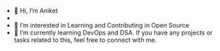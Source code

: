 - 👋 Hi, I’m Aniket
- 
- 👀 I’m interested in Learning and Contributing in Open Source
- 🌱 I’m currently learning DevOps and DSA. If you have any projects or tasks related to this, feel free to connect with me.


<!---
AniketNS/AniketNS is a ✨ special ✨ repository because its `README.md` (this file) appears on your GitHub profile.
You can click the Preview link to take a look at your changes.
--->
